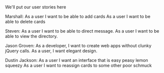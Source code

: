 We'll put our user stories here

Marshall:
As a user I want to be able to add cards
As a user I want to be able to delete cards

Steven:
As a user I want to be able to direct message.
As a user I want to be able to view the directory.

Jason Groven:
As a developer, I want to create web apps without clunky jQuery calls.
As a user, I want elegant design.

Dustin Jackson:
As a user I want an interface that is easy peasy lemon squeezy
As a user I want to reassign cards to some other poor schmuck
